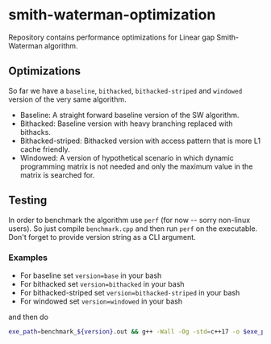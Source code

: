 # smith-waterman-optimization

Repository contains performance optimizations for Linear gap Smith-Waterman algorithm.

## Optimizations
So far we have a `baseline`, `bithacked`, `bithacked-striped` and `windowed` version of the very same algorithm.
- Baseline: A straight forward baseline version of the SW algorithm.
- Bithacked: Baseline version with heavy branching replaced with bithacks.
- Bithacked-striped: Bithacked version with access pattern that is more L1 cache friendly.
- Windowed: A version of hypothetical scenario in which dynamic programming matrix is not needed and only the maximum value in the matrix is searched for.

## Testing
In order to benchmark the algorithm use `perf` (for now -- sorry non-linux users). So just compile `benchmark.cpp` and then run `perf` on the executable. Don't forget to provide version string as a CLI argument.

### Examples
- For baseline set `version=base` in your bash
- For bithacked set `version=bithacked` in your bash
- For bithacked-striped set `version=bithacked-striped` in your bash
- For windowed set `version=windowed` in your bash

and then do
```bash
exe_path=benchmark_${version}.out && g++ -Wall -Og -std=c++17 -o $exe_path benchmark.cpp && perf stat -e L1-dcache-load-misses:u,LLC-load-misses:u,cache-misses:u,cache-references:u,branch-misses:u,page-faults:u,cycles:u,L1-dcache-stores:u,instructions:u ./$exe_path $version
```
